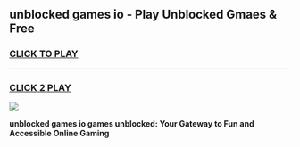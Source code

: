 
## unblocked games io - Play Unblocked Gmaes & Free
<h3>
<a href="https://news.freeplayer.one?title=unblocked_games_io&ref=23F">CLICK TO PLAY</a></h3>
<hr>

<h3>
<a href="https://news.freeplayer.one?title=unblocked_games_io&ref=23F">CLICK 2 PLAY</a>
  
</h3>

<a href="https://news.freeplayer.one?title=unblocked_games_io&ref=23F/"><img src="https://clearcache.store/games.png"></a>


**unblocked games io games unblocked: Your Gateway to Fun and Accessible Online Gaming**
